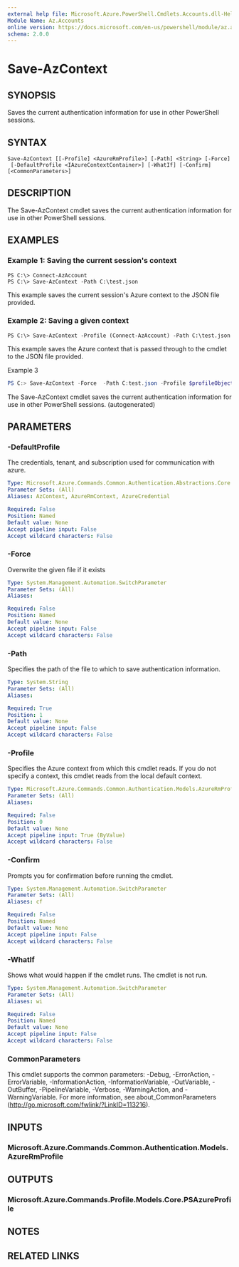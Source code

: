 ```yaml
---
external help file: Microsoft.Azure.PowerShell.Cmdlets.Accounts.dll-Help.xml
Module Name: Az.Accounts
online version: https://docs.microsoft.com/en-us/powershell/module/az.accounts/save-azcontext
schema: 2.0.0
---
```


# Save-AzContext

## SYNOPSIS
Saves the current authentication information for use in other PowerShell sessions.

## SYNTAX

```
Save-AzContext [[-Profile] <AzureRmProfile>] [-Path] <String> [-Force]
 [-DefaultProfile <IAzureContextContainer>] [-WhatIf] [-Confirm] [<CommonParameters>]
```

## DESCRIPTION
The Save-AzContext cmdlet saves the current authentication information for use in other PowerShell sessions.

## EXAMPLES

### Example 1: Saving the current session's context
```
PS C:\> Connect-AzAccount
PS C:\> Save-AzContext -Path C:\test.json
```

This example saves the current session's Azure context to the JSON file provided.

### Example 2: Saving a given context
```
PS C:\> Save-AzContext -Profile (Connect-AzAccount) -Path C:\test.json
```

This example saves the Azure context that is passed through to the cmdlet to the JSON file provided.

Example 3
```powershell <!-- Aladdin Generated Example --> 
PS C:> Save-AzContext -Force  -Path C:test.json -Profile $profileObject
```

The Save-AzContext cmdlet saves the current authentication information for use in other PowerShell sessions. (autogenerated)

## PARAMETERS

### -DefaultProfile
The credentials, tenant, and subscription used for communication with azure.

```yaml
Type: Microsoft.Azure.Commands.Common.Authentication.Abstractions.Core.IAzureContextContainer
Parameter Sets: (All)
Aliases: AzContext, AzureRmContext, AzureCredential

Required: False
Position: Named
Default value: None
Accept pipeline input: False
Accept wildcard characters: False
```

### -Force
Overwrite the given file if it exists

```yaml
Type: System.Management.Automation.SwitchParameter
Parameter Sets: (All)
Aliases:

Required: False
Position: Named
Default value: None
Accept pipeline input: False
Accept wildcard characters: False
```

### -Path
Specifies the path of the file to which to save authentication information.

```yaml
Type: System.String
Parameter Sets: (All)
Aliases:

Required: True
Position: 1
Default value: None
Accept pipeline input: False
Accept wildcard characters: False
```

### -Profile
Specifies the Azure context from which this cmdlet reads.
If you do not specify a context, this cmdlet reads from the local default context.

```yaml
Type: Microsoft.Azure.Commands.Common.Authentication.Models.AzureRmProfile
Parameter Sets: (All)
Aliases:

Required: False
Position: 0
Default value: None
Accept pipeline input: True (ByValue)
Accept wildcard characters: False
```

### -Confirm
Prompts you for confirmation before running the cmdlet.

```yaml
Type: System.Management.Automation.SwitchParameter
Parameter Sets: (All)
Aliases: cf

Required: False
Position: Named
Default value: None
Accept pipeline input: False
Accept wildcard characters: False
```

### -WhatIf
Shows what would happen if the cmdlet runs.
The cmdlet is not run.

```yaml
Type: System.Management.Automation.SwitchParameter
Parameter Sets: (All)
Aliases: wi

Required: False
Position: Named
Default value: None
Accept pipeline input: False
Accept wildcard characters: False
```

### CommonParameters
This cmdlet supports the common parameters: -Debug, -ErrorAction, -ErrorVariable, -InformationAction, -InformationVariable, -OutVariable, -OutBuffer, -PipelineVariable, -Verbose, -WarningAction, and -WarningVariable. For more information, see about_CommonParameters (http://go.microsoft.com/fwlink/?LinkID=113216).

## INPUTS

### Microsoft.Azure.Commands.Common.Authentication.Models.AzureRmProfile

## OUTPUTS

### Microsoft.Azure.Commands.Profile.Models.Core.PSAzureProfile

## NOTES

## RELATED LINKS
